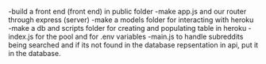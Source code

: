 -build a front end (front end) in public folder
-make app.js and our router through express (server)
-make a models folder for interacting with heroku
-make a db and scripts folder for creating and populating table in heroku
-index.js for the pool and for .env variables
-main.js to handle subreddits being searched and if its not found in the database repsentation in api,
put it in the database.
